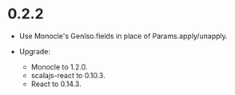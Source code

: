 # 0.2.2

* Use Monocle's GenIso.fields in place of Params.apply/unapply.

* Upgrade:
  * Monocle to 1.2.0.
  * scalajs-react to 0.10.3.
  * React to 0.14.3.

